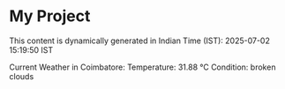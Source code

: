 # My Project

This content is dynamically generated in Indian Time (IST): 2025-07-02 15:19:50 IST


Current Weather in Coimbatore:
Temperature: 31.88 °C
Condition: broken clouds
